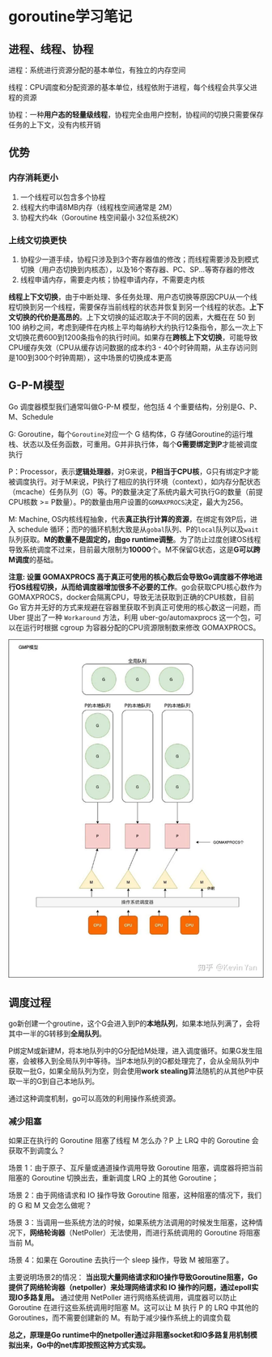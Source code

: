 # goroutine学习笔记

## 进程、线程、协程
进程：系统进行资源分配的基本单位，有独立的内存空间

线程：CPU调度和分配资源的基本单位，线程依附于进程，每个线程会共享父进程的资源

协程：一种**用户态的轻量级线程**，协程完全由用户控制，协程间的切换只需要保存任务的上下文，没有内核开销

## 优势
### 内存消耗更小
1. 一个线程可以包含多个协程
2. 线程大约申请8MB内存（线程栈空间通常是 2M）
3. 协程大约4k（Goroutine 栈空间最小 32位系统2K）
### 上线文切换更快
1. 协程少一道手续，协程只涉及到3个寄存器值的修改；而线程需要涉及到模式切换（用户态切换到内核态），以及16个寄存器、PC、SP...等寄存器的修改
2. 线程申请内存，需要走内核；协程申请内存，不需要走内核

**线程上下文切换**，由于中断处理、多任务处理、用户态切换等原因CPU从一个线程切换到另一个线程，需要保存当前线程的状态并恢复到另一个线程的状态。**上下文切换的代价是高昂的**。上下文切换的延迟取决于不同的因素，大概在在 50 到 100 纳秒之间，考虑到硬件在内核上平均每纳秒大约执行12条指令，那么一次上下文切换花费600到1200条指令的执行时间。如果存在**跨核上下文切换**，可能导致CPU缓存失效（CPU从缓存访问数据的成本约3 - 40个时钟周期，从主存访问则是100到300个时钟周期），这中场景的切换成本更高


## G-P-M模型

Go 调度器模型我们通常叫做G-P-M 模型，他包括 4 个重要结构，分别是G、P、M、Schedule

G: Goroutine，每个`Goroutine`对应一个 G 结构体，G 存储Goroutine的运行堆栈、状态以及任务函数，可重用。G并非执行体，每个**G需要绑定到P**才能被调度执行

P：Processor，表示**逻辑处理器**，对G来说，**P相当于CPU核**，G只有绑定P才能被调度执行。对于M来说，P执行了相应的执行环境（context），如内存分配状态（mcache）任务队列（G）等。P的数量决定了系统内最大可执行G的数量（前提CPU核数 >= P数量）。P的数量由用户设置的`GOMAXPROCS`决定，最大为256。

M: Machine, OS内核线程抽象，代表**真正执行计算的资源**，在绑定有效P后，进入 schedule 循环；而P的循环机制大致是从`gobal`队列、P的`local`队列以及`wait`队列获取。**M的数量不是固定的，由go runtime调整**。为了防止过度创建OS线程导致系统调度不过来，目前最大限制为**10000**个。M不保留G状态，这是**G可以跨M调度**的基础。

**注意: 设置 GOMAXPROCS 高于真正可使用的核心数后会导致Go调度器不停地进行OS线程切换，从而给调度器增加很多不必要的工作**。go会获取CPU核心数作为GOMAXPROCS，docker会隔离CPU，导致无法获取到正确的CPU核数，目前 Go 官方并无好的方式来规避在容器里获取不到真正可使用的核心数这一问题，而 Uber 提出了一种 `Workaround` 方法，利用 uber-go/automaxprocs 这一个包，可以在运行时根据 cgroup 为容器分配的CPU资源限制数来修改 GOMAXPROCS。

![GPM](assets/v2-e74d82c20c2f02d8012c3813ebca4650_1440w.webp)

## 调度过程
go新创建一个groutine，这个G会进入到P的**本地队列**，如果本地队列满了，会将其中一半的G转移到**全局队列**。

P绑定M或新建M，将本地队列中的G分配给M处理，进入调度循环。如果G发生阻塞，会被移入到全局队列中等待。当P本地队列的G都处理完了，会从全局队列中获取一批G，如果全局队列为空，则会使用**work stealing**算法随机的从其他P中获取一半的G到自己本地队列。

通过这种调度机制，go可以高效的利用操作系统资源。

### 减少阻塞
如果正在执行的 Goroutine 阻塞了线程 M 怎么办？P 上 LRQ 中的 Goroutine 会获取不到调度么？

场景 1：由于原子、互斥量或通道操作调用导致 Goroutine 阻塞，调度器将把当前阻塞的 Goroutine 切换出去，重新调度 LRQ 上的其他 Goroutine；

场景 2：由于网络请求和 IO 操作导致 Goroutine 阻塞，这种阻塞的情况下，我们的 G 和 M 又会怎么做呢？

场景 3：当调用一些系统方法的时候，如果系统方法调用的时候发生阻塞，这种情况下，**网络轮询器**（NetPoller）无法使用，而进行系统调用的 Goroutine 将阻塞当前 M。

场景 4：如果在 Goroutine 去执行一个 sleep 操作，导致 M 被阻塞了。

主要说明场景2的情况：
**当出现大量网络请求和IO操作导致Goroutine阻塞，Go提供了网络轮询器（netpoller）来处理网络请求和 IO 操作的问题，通过epoll实现IO多路复用。** 通过使用 NetPoller 进行网络系统调用，调度器可以防止 Goroutine 在进行这些系统调用时阻塞 M。这可以让 M 执行 P 的 LRQ 中其他的 Goroutines，而不需要创建新的 M。有助于减少操作系统上的调度负载

**总之，原理是Go runtime中的netpoller通过非阻塞socket和IO多路复用机制模拟出来，Go中的net库即按照这种方式实现。**
